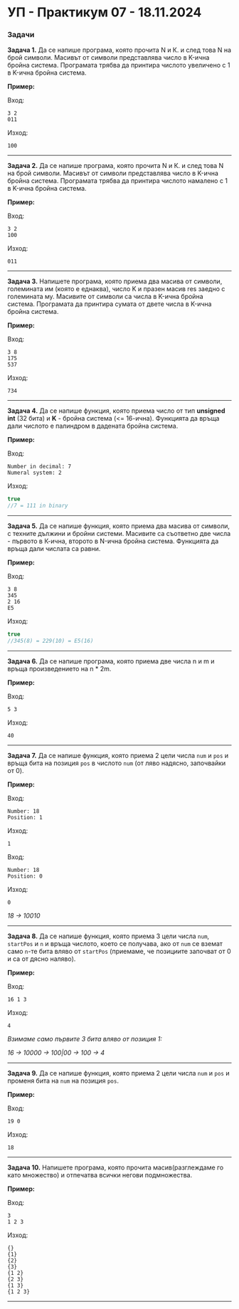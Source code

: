 # УП - Практикум 07 - 18.11.2024

### Задачи

**Задача 1.** Да се напише програма, която прочита N и К. и след това N на брой символи. Масивът от символи представлява число в K-ична бройна система.
Програмата трябва да принтира числото увеличено с 1 в K-ична бройна система.

**Пример:**

Вход:

```
3 2
011
```

Изход:

```
100
```

---

**Задача 2.** Да се напише програма, която прочита N и К. и след това N на брой символи. Масивът от символи представлява число в K-ична бройна система.
Програмата трябва да принтира числото намалено с 1 в K-ична бройна система.

**Пример:**

Вход:

```
3 2
100
```

Изход:

```
011
```

---

**Задача 3.** Напишете програма, която приема два масива от символи, големината им (която е еднаква), число K и празен масив res заедно с големината му. Масивите от символи са числа в K-ична бройна система.
Програмата да принтира сумата от двете числа в K-ична бройна система.

**Пример:**

Вход:

```
3 8
175
537
```

Изход:

```
734
```
---
**Задача 4.** Да се напише функция, която приема число от тип **unsigned int** (32 бита) и **K** - бройна система (<= 16-ична). Функцията да връща дали числото е палиндром в дадената бройна система.

**Пример:**

Вход:

```
Number in decimal: 7
Numeral system: 2
```

Изход:

```c++
true
//7 = 111 in binary
```
---
**Задача 5.** Да се напише функция, която приема два масива от символи, с техните дължини и бройни системи. Масивите са съответно две числа - първото в К-ична, второто в N-ична бройна система. Функцията да връща дали числата са равни.

**Пример:**

Вход:

```
3 8
345
2 16
Е5
```

Изход:

```c++
true
//345(8) = 229(10) = E5(16)
```
---
**Задача 6.** Да се напише програма, която приема две числа n и m и връща произведението на n * 2m.

**Пример:**

Вход:

```
5 3
```

Изход:

```
40
```
---
**Задача 7.** Да се напише функция, която приема 2 цели числа `num` и `pos` и връща бита на позиция `pos` в числото `num` (от ляво надясно, започвайки от 0).

**Пример:**

Вход:

```
Number: 18
Position: 1
```

Изход:

```
1
```

Вход:

```
Number: 18
Position: 0
```

Изход:

```
0
```
*18 -> 10010*

---
**Задача 8.** Да се напише функция, която приема 3 цели числа `num`, `startPos` и `n` и връща числото, което се получава, ако от `num` се вземат само `n`-те бита вляво от `startPos` (приемаме, че позициите започват от 0 и са от дясно наляво).

**Пример:**

Вход:

```
16 1 3
```

Изход:

```
4 
```
*Взимаме само първите 3 бита вляво от позиция 1:*

*16 -> 10000 -> 100|00 -> 100 -> 4*

---

**Задача 9.** Да се напише функция, която приема 2 цели числа `num` и `pos` и променя бита на `num` на позиция `pos`.

**Пример:**

Вход:

```
19 0
```

Изход:

```
18 
```
---
**Задача 10.** Напишете програма, която прочита масив(разглеждаме го като множество) и отпечатва всички негови подмножества.

**Пример:**

Вход:

```
3
1 2 3
```

Изход:

```
{}
{1}
{2}
{3}
{1 2} 
{2 3} 
{1 3}
{1 2 3}
```
---
